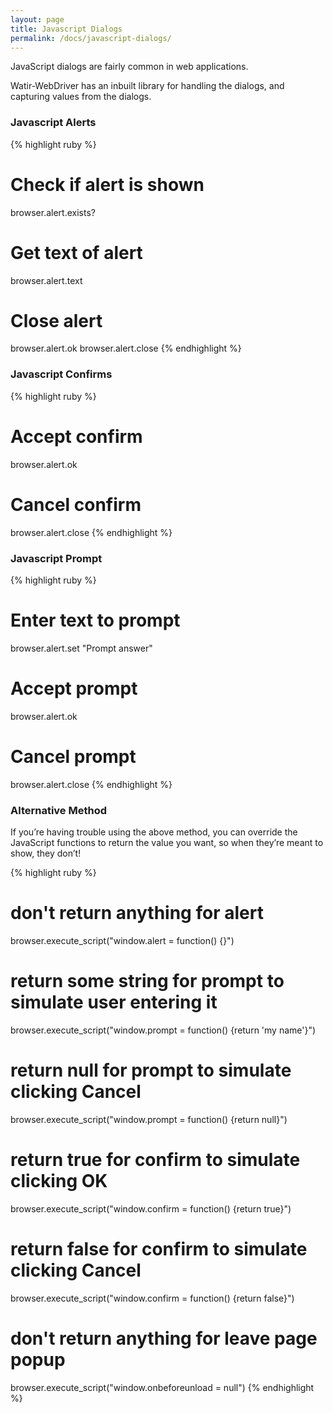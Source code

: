 ```yaml
---
layout: page
title: Javascript Dialogs
permalink: /docs/javascript-dialogs/
---
```


JavaScript dialogs are fairly common in web applications.

Watir-WebDriver has an inbuilt library for handling the dialogs, and capturing values from the dialogs.

### Javascript Alerts

{% highlight ruby %}
# Check if alert is shown
browser.alert.exists?

# Get text of alert
browser.alert.text

# Close alert
browser.alert.ok
browser.alert.close
{% endhighlight %}

### Javascript Confirms

{% highlight ruby %}
# Accept confirm
browser.alert.ok

# Cancel confirm
browser.alert.close
{% endhighlight %}

### Javascript Prompt

{% highlight ruby %}
# Enter text to prompt
browser.alert.set "Prompt answer"

# Accept prompt
browser.alert.ok

# Cancel prompt
browser.alert.close
{% endhighlight %}

### Alternative Method

If you’re having trouble using the above method, you can override the JavaScript functions to return the value you want, so when they’re meant to show, they don’t!

{% highlight ruby %}
# don't return anything for alert
browser.execute_script("window.alert = function() {}")

# return some string for prompt to simulate user entering it
browser.execute_script("window.prompt = function() {return 'my name'}")

# return null for prompt to simulate clicking Cancel
browser.execute_script("window.prompt = function() {return null}")

# return true for confirm to simulate clicking OK
browser.execute_script("window.confirm = function() {return true}")

# return false for confirm to simulate clicking Cancel
browser.execute_script("window.confirm = function() {return false}")

# don't return anything for leave page popup
browser.execute_script("window.onbeforeunload = null")
{% endhighlight %}
